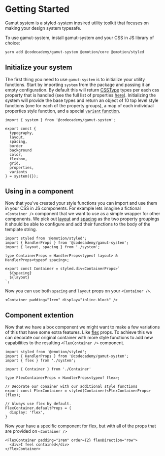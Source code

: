 # Getting Started

Gamut system is a styled-system inpsired utility toolkit that focuses on making your design system
typesafe.

To use gamut-system, install gamut-system and your CSS in JS library of choice:

```sh
yarn add @codecademy/gamut-system @emotion/core @emotion/styled
```

## Initialize your system

The first thing you need to use `gamut-system` is to initialize your utility functions.  Start by
importing `system` from the package and passing it an empty configuration.  By default this will return
[CSSType](https://github.com/frenic/csstype) types per each css property that is handled (see the full
list of properties [here](./properties.md)).  Initializing the system will provide the base types and
return an object of 10 top level style functions (one for each of the property groups), a map of each
individual properties style function, and a special [`variant` function](./variants.md).

```tsx
import { system } from '@codecademy/gamut-system';

export const {
  typography,
  layout,
  spacing,
  border
  background
  color,
  flexbox,
  grid,
  properties,
  variants
} = system({});
```

## Using in a component

Now that you've created your style functions you can import and use them in your CSS in JS components.
For example lets imagine a fictional `<Container />` component that we want to use as a simple wrapper for
other components.  We pick out [layout](./properties.md#layout) and [spacing](./properties.md#spacing) as
the two property groupings it should be able to configure and add their functions to the body of the template
string.

```tsx
import styled from '@emotion/styled';
import { HandlerProps } from '@codecademy/gamut-system';
import { layout, spacing } from './system';

type ContainerProps = HandlerProps<typeof layout> & HandlerProps<typeof spacing>;

export const Container = styled.div<ContainerProps>`
  ${spacing}
  ${layout}
`;
```

Now you can use both `spacing` and `layout` props on your `<Container />`.

```tsx
<Container padding="1rem" display="inline-block" />
```

## Component extention

Now that we have a box component we might want to make a few variations of this that have some extra features.
Like [flex](./properties.md#flex) props.  To achieve this we can decorate our original container with more style
functions to add new capabilities to the resulting `<FlexContainer />` component.

```tsx
import styled from '@emotion/styled';
import { HandlerProps } from '@codecademy/gamut-system';
import { flex } from './system';

import { Container } from './Container'

type FlexContainerProps = HandlerProps<typeof flex>;

// Decorate our conainer with our additional style functions
export const FlexContainer = styled(Container)<FlexContainerProps>(flex);

// Always use flex by default.
FlexContainer.defaultProps = {
  display: 'flex',
}
```

Now your have a specific component for flex, but with all of the props that are provided on `<Container />`

```tsx
<FlexContainer padding="1rem" order={2} flexDirection="row">
  <div>I feel contained</div>
</FlexContainer>
```
